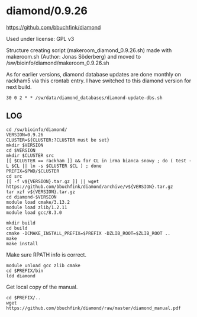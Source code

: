diamond/0.9.26
==============

<https://github.com/bbuchfink/diamond>

Used under license:
GPL v3

Structure creating script (makeroom_diamond_0.9.26.sh) made with makeroom.sh (Author: Jonas Söderberg) and moved to /sw/bioinfo/diamond/makeroom_0.9.26.sh


As for earlier versions, diamond database updates are done monthly on rackham5
via this crontab entry.  I have switched to this diamond version for next build.

    30 0 2 * * /sw/data/diamond_databases/diamond-update-dbs.sh

LOG
---

    cd /sw/bioinfo/diamond/
    VERSION=0.9.26
    CLUSTER=${CLUSTER:?CLUSTER must be set}
    mkdir $VERSION
    cd $VERSION
    mkdir $CLUSTER src
    [[ $CLUSTER == rackham ]] && for CL in irma bianca snowy ; do ( test -L $CL || ln -s $CLUSTER $CL ) ; done
    PREFIX=$PWD/$CLUSTER
    cd src
    [[ -f v${VERSION}.tar.gz ]] || wget https://github.com/bbuchfink/diamond/archive/v${VERSION}.tar.gz
    tar xzf v${VERSION}.tar.gz
    cd diamond-$VERSION
    module load cmake/3.13.2
    module load zlib/1.2.11
    module load gcc/8.3.0

    mkdir build
    cd build
    cmake -DCMAKE_INSTALL_PREFIX=$PREFIX -DZLIB_ROOT=$ZLIB_ROOT ..
    make
    make install

Make sure RPATH info is correct.

    module unload gcc zlib cmake
    cd $PREFIX/bin
    ldd diamond

Get local copy of the manual.

    cd $PREFIX/..
    wget https://github.com/bbuchfink/diamond/raw/master/diamond_manual.pdf

